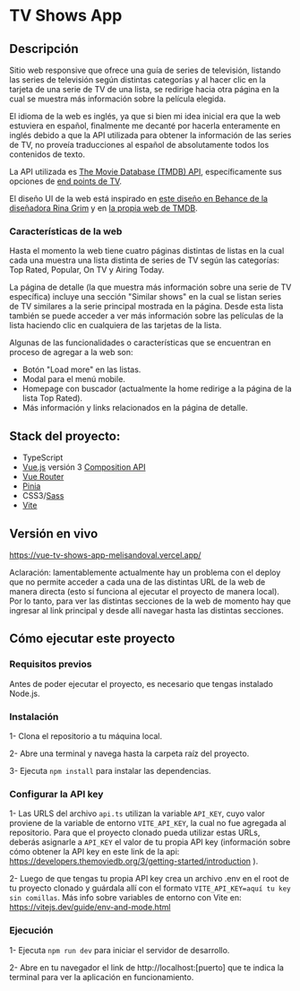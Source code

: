 # TV Shows App

## Descripción

Sitio web responsive que ofrece una guía de series de televisión, listando las series de televisión según distintas categorías y al hacer clic en la tarjeta de una serie de TV de una lista, se redirige hacia otra página en la cual se muestra más información sobre la película elegida.

El idioma de la web es inglés, ya que si bien mi idea inicial era que la web estuviera en español, finalmente me decanté por hacerla enteramente en inglés debido a que la API utilizada para obtener la información de las series de TV, no proveía traducciones al español de absolutamente todos los contenidos de texto.

La API utilizada es [The Movie Database (TMDB) API](https://developers.themoviedb.org/3/getting-started/introduction), específicamente sus opciones de [end points de TV](https://developers.themoviedb.org/3/tv/get-tv-details).

El diseño UI de la web está inspirado en [este diseño en Behance de la diseñadora Rina Grim](https://www.behance.net/gallery/161696289/Movie-app-Movieto) y en [la propia web de TMDB](https://www.themoviedb.org/).

### Características de la web

Hasta el momento la web tiene cuatro páginas distintas de listas en la cual cada una muestra una lista distinta de series de TV según las categorías: Top Rated, Popular, On TV y Airing Today.

La página de detalle (la que muestra más información sobre una serie de TV específica) incluye una sección "Similar shows" en la cual se listan series de TV similares a la serie principal mostrada en la página. Desde esta lista también se puede acceder a ver más información sobre las películas de la lista haciendo clic en cualquiera de las tarjetas de la lista.

Algunas de las funcionalidades o características que se encuentran en proceso de agregar a la web son:

- Botón "Load more" en las listas.
- Modal para el menú mobile.
- Homepage con buscador (actualmente la home redirige a la página de la lista Top Rated).
- Más información y links relacionados en la página de detalle.

## Stack del proyecto:

- TypeScript
- [Vue.js](https://vuejs.org/) versión 3 [Composition API](https://vuejs.org/guide/extras/composition-api-faq.html)
- [Vue Router](https://router.vuejs.org/)
- [Pinia](https://pinia.vuejs.org/)
- CSS3/[Sass](https://sass-lang.com/)
- [Vite](https://vitejs.dev/guide/)

## Versión en vivo

https://vue-tv-shows-app-melisandoval.vercel.app/

Aclaración: lamentablemente actualmente hay un problema con el deploy que no permite acceder a cada una de las distintas URL de la web de manera directa (esto sí funciona al ejecutar el proyecto de manera local). Por lo tanto, para ver las distintas secciones de la web de momento hay que ingresar al link principal y desde allí navegar hasta las distintas secciones.

## Cómo ejecutar este proyecto

### Requisitos previos

Antes de poder ejecutar el proyecto, es necesario que tengas instalado Node.js.

### Instalación

1- Clona el repositorio a tu máquina local.

2- Abre una terminal y navega hasta la carpeta raíz del proyecto.

3- Ejecuta `npm install` para instalar las dependencias.

### Configurar la API key

1- Las URLS del archivo `api.ts` utilizan la variable `API_KEY`, cuyo valor proviene de la variable de entorno `VITE_API_KEY`, la cual no fue agregada al repositorio. Para que el proyecto clonado pueda utilizar estas URLs, deberás asignarle a `API_KEY` el valor de tu propia API key (información sobre cómo obtener la API key en este link de la api: https://developers.themoviedb.org/3/getting-started/introduction ).

2- Luego de que tengas tu propia API key crea un archivo .env en el root de tu proyecto clonado y guárdala allí con el formato `VITE_API_KEY=aquí tu key sin comillas`. Más info sobre variables de entorno con Vite en: https://vitejs.dev/guide/env-and-mode.html

### Ejecución

1- Ejecuta `npm run dev` para iniciar el servidor de desarrollo.

2- Abre en tu navegador el link de http://localhost:[puerto] que te indica la terminal para ver la aplicación en funcionamiento.
